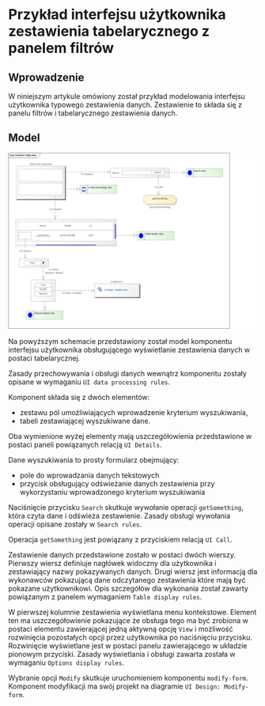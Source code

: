 # Przykład interfejsu użytkownika zestawienia tabelarycznego z panelem filtrów

## Wprowadzenie

W niniejszym artykule omówiony został przykład modelowania interfejsu użytkownika typowego zestawienia danych. Zestawienie to składa się z panelu filtrów i tabelarycznego zestawienia danych.

## Model

![Table component view](../../img/data-table-view-model.png)

Na powyższym schemacie przedstawiony został model komponentu interfejsu użytkownika obsługującego wyświetlanie zestawienia danych w postaci tabelarycznej.

Zasady przechowywania i obsługi danych wewnątrz komponentu zostały opisane w wymaganiu `UI data processing rules`.

Komponent składa się z dwóch elementów:

* zestawu pól umożliwiających wprowadzenie kryterium wyszukiwania,
* tabeli zestawiającej wyszukiwane dane.

Oba wymienione wyżej elementy mają uszczegółowienia przedstawione w postaci paneli powiązanych relacją `UI Details`.

Dane wyszukiwania to prosty formularz obejmujący:

* pole do wprowadzania danych tekstowych
* przycisk obsługujący odświeżanie danych zestawienia przy wykorzystaniu wprowadzonego kryterium wyszukiwania

Naciśnięcie przycisku `Search` skutkuje wywołanie operacji `getSomething`, która czyta dane i odświeża zestawienie. Zasady obsługi wywołania operacji opisane zostały w `Search rules`.

Operacja `getSomething` jest powiązany z przyciskiem relacją `UI Call`.

Zestawienie danych przedstawione zostało w postaci dwóch wierszy. Pierwszy wiersz definiuje nagłówek widoczny dla użytkownika i zestawiający nazwy pokazywanych danych. Drugi wiersz jest informacją dla wykonawców pokazującą dane odczytanego zestawienia które mają być pokazane użytkownikowi. Opis szczegółów dla wykonania został zawarty powiązanym z panelem wymaganiem `Table display rules`.

W pierwszej kolumnie zestawienia wyświetlana menu kontekstowe. Element ten ma uszczegółowienie pokazujące że obsługa tego ma być zrobiona w postaci elementu zawierającej jedną aktywną opcję `View` i możliwość rozwinięcia pozostałych opcji przez użytkownika po naciśnięciu przycisku. Rozwinięcie wyświetlane jest w postaci panelu zawierającego w układzie pionowym przyciski. Zasady wyświetlania i obsługi zawarta została w wymaganiu `Options display rules`.

Wybranie opcji `Modify` skutkuje uruchomieniem komponentu `modify-form`. Komponent modyfikacji ma swój projekt na diagramie `UI Design: Modify-form`.
